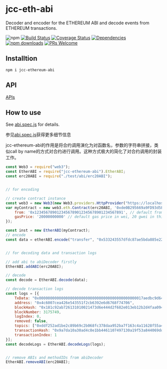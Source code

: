 # jcc-eth-abi

Decoder and encoder for the ETHEREUM ABI and decode events from ETHEREUM transactions.

![npm](https://img.shields.io/npm/v/jcc-ethereum-abi.svg)
[![Build Status](https://travis-ci.com/JCCDex/jcc-ethereum-abi.svg?branch=master)](https://travis-ci.com/JCCDex/jcc-ethereum-abi)
[![Coverage Status](https://coveralls.io/repos/github/JCCDex/jcc-ethereum-abi/badge.svg?branch=master)](https://coveralls.io/github/JCCDex/jcc-ethereum-abi?branch=master)
[![Dependencies](https://img.shields.io/david/JCCDex/jcc-ethereum-abi.svg?style=flat-square)](https://david-dm.org/JCCDex/jcc-ethereum-abi)
[![npm downloads](https://img.shields.io/npm/dm/jcc-ethereum-abi.svg)](http://npm-stat.com/charts.html?package=jcc-ethereum-abi)
[![PRs Welcome](https://img.shields.io/badge/PRs-welcome-brightgreen.svg?style=flat-square)](http://makeapullrequest.com)

## Installtion

```shell
npm i jcc-ethereum-abi
```

## API

[APIs](https://github.com/JCCDex/jcc-ethereum-abi/blob/master/docs/API.md)

## How to use

See [abi.spec.js](https://github.com/JCCDex/jcc-ethereum-abi/blob/master/test/abi.spec.js) for details.

参见[abi.spec.js](https://github.com/JCCDex/jcc-ethereum-abi/blob/master/test/abi.spec.js)获得更多细节信息

jcc-ethereum-abi的作用是将合约调用演化为对函数名，参数的字符串拼接，类似call by name的方式对合约进行调用。这种方式极大的简化了对合约调用的封装工作。

```javascript
const Web3 = require("web3");
const EtherABI = require("jcc-ethereum-abi").EtherABI;
const erc20ABI = require("./test/abi/erc20ABI");


// for encoding

// create contract instance
const web3 = new Web3(new Web3.providers.HttpProvider("https://localhost:8545"));
var myContract = new web3.eth.Contract(erc20ABI, '0xde0B295669a9FD93d5F28D9Ec85E40f4cb697BAe', {
    from: '0x1234567890123456789012345678901234567891', // default from address
    gasPrice: '20000000000' // default gas price in wei, 20 gwei in this case
});

const inst = new EtherABI(myContract);
// encode
const data = etherABI.encode("transfer", "0x533243557dfdc87ae5bda885e22db00f87499971", "30000000000000000")


// for decoding data and transaction logs

// add abi to abiDecoder firstly
EtherABI.addABI(erc20ABI);

// decode
const decode = EtherABI.decode(data);

// decode transaction logs
const logs = [{
    TxData: "0x00000000000000000000000000000000000000000000017aedbc9d648c780000",
    address: "0x4c6007cea426e543551f2cb6392e6d6768f74706",
    blockHash: "0x181c92ab726131010021473d6e444d2f682e013eb12b2d4faa0946a8847c56f1",
    blockNumber: 3175749,
    logIndex: 0,
    removed: false,
    topics: ["0xddf252ad1be2c89b69c2b068fc378daa952ba7f163c4a11628f55a4df523b3ef", "0x000000000000000000000000687f6ab056708fcfd34b3226c0b70ddf95b2eab2", "0x00000000000000000000000066c9b619215db959ec137ede6b96f3fa6fd35a8a"],
    transactionHash: "0x9a7da10a30ad4c8e1bb4461107497130a19f53a844069dd3e019557ee1a423b8",
    transactionIndex: 1
}];
const decodeLogs = EtherABI.decodeLogs(logs);


// remove ABIs and methodIDs from abiDecoder
EtherABI.removeABI(erc20ABI);

```
